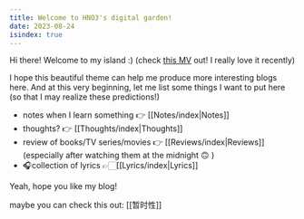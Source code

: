 ```yaml
---
title: Welcome to HNO3's digital garden!
date: 2023-08-24
isindex: true
---
```




Hi there! Welcome to my island :) (check [this MV](https://www.youtube.com/watch?v=hxgcz_6GKX0) out! I really love it recently)

I hope this beautiful theme can help me produce more interesting blogs here. And at this very beginning, let me list some things I want to put here (so that I may realize these predictions!)

* notes when I learn something 👉 [[Notes/index|Notes]]
* thoughts? 👉 [[Thoughts/index|Thoughts]]
* review of books/TV series/movies 👉 [[Reviews/index|Reviews]] (especially after watching them at the midnight 🙃 )
* 🎧collection of lyrics 👉🏻[[Lyrics/index|Lyrics]]

Yeah, hope you like my blog!

maybe you can check this out: [[暂时性]]